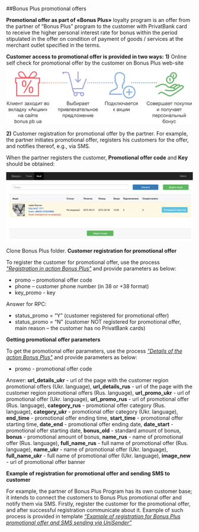 ##Bonus Plus promotional offers

**Promotional offer as part of «Bonus Plus»** loyalty program is an offer from the partner of “Bonus Plus” program to the customer with PrivatBank card to receive the higher personal interest rate for bonus within the period stipulated in the offer on condition of payment of goods / services at the merchant outlet specified in the terms.

**Customer access to promotional offer is provided in two ways:**
**1)** Online self check for promotional offer by the customer on Bonus Plus web-site

![](../img/bonus_plus1.png)

**2)** Customer registration for promotional offer by the partner. For example, the partner initiates promotional offer, registers his customers for the offer, and notifies thereof, e.g., via SMS.

When the partner registers the customer, **Promotional offer code** and **Key** should be obtained:

![](../img/bonu_plus2.png)

Clone Bonus Plus folder. **Customer registration for promotional offer**

To register the customer for promotional offer, use the process [*"Registration in action Bonus Plus"*](https://www.corezoid.com/admin/edit_conv/35644) and provide parameters as below:
* promo – promotional offer code
* phone – customer phone number (in 38 or +38 format)
* key_promo - key

Answer for RPC:
* status_promo = “Y” (customer registered for promotional offer)
* status_promo = “N” (customer NOT registered for promotional offer, main reason – the customer has no PrivatBank cards)


**Getting promotional offer parameters**

To get the promotional offer parameters, use the process [*"Details of the action Bonus Plus"*](https://www.corezoid.com/admin/edit_conv/35645) and provide parameters as below:
* promo - promotional offer code

Answer:
**url_details_ukr** - url of the page with the customer region promotional offers (Ukr. language),
**url_details_rus** - url of the page with the customer region promotional offers (Rus. language),
**url_promo_ukr** - url of promotional offer (Ukr. language),
**url_promo_rus** - url of promotional offer (Rus. language),
**category_rus** - promotional offer category (Rus. language),
**category_ukr** - promotional offer category (Ukr. language),
**end_time** - promotional offer ending time,
**start_time** - promotional offer starting time,
**date_end** - promotional offer ending date,
**date_start** - promotional offer starting date,
**bonus_old** - standard amount of bonus,
**bonus** - promotional amount of bonus,
**name_rus** - name of promotional offer (Rus. language),
**full_name_rus** - full name of promotional offer (Rus. language),
**name_ukr** - name of promotional offer (Ukr. language),
**full_name_ukr** - full name of promotional offer (Ukr. language),
**image_new** - url of promotional offer banner


**Example of registration for promotional offer and sending SMS to customer**

For example, the partner of Bonus Plus Program has its own customer base; it intends to connect the customers to Bonus Plus promotional offer and notify them via SMS. Firstly, register the customer for the promotional offer, and after successful registration communicate about it. Example of such process is provided in template [*“Example of registration for Bonus Plus promotional offer and SMS sending via UniSender”*](https://www.corezoid.com/admin/edit_conv/38727)

